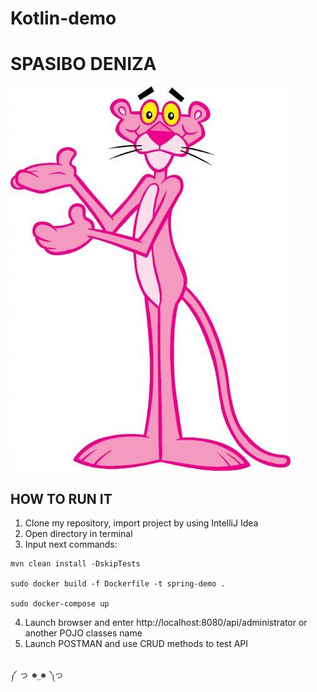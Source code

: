 # Kotlin-demo
# SPASIBO DENIZA

![Alt text](https://github.com/WeesKass/kotlin-demo/blob/master/pinkpantera.jpg)


## HOW TO RUN IT
1. Clone my repository, import project by using IntelliJ Idea
2. Open directory in terminal
3. Input next commands:

```
mvn clean install -DskipTests

sudo docker build -f Dockerfile -t spring-demo .

sudo docker-compose up
```

4. Launch browser and enter http://localhost:8080/api/administrator or another POJO classes name
5. Launch POSTMAN and use CRUD methods to test API

```
 
༼ つ ☻_☻ ༽つ

```
